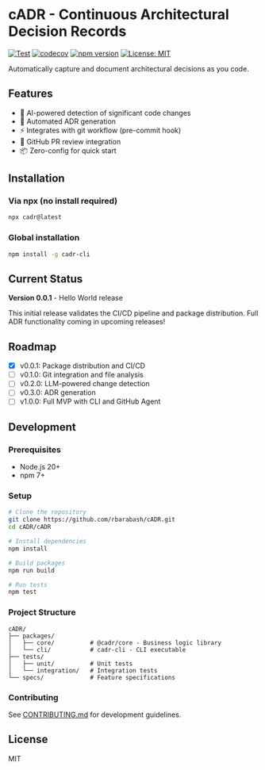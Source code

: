 # cADR - Continuous Architectural Decision Records

[![Test](https://github.com/rbarabash/cADR/actions/workflows/test.yml/badge.svg)](https://github.com/rbarabash/cADR/actions/workflows/test.yml)
[![codecov](https://codecov.io/gh/rbarabash/cADR/branch/main/graph/badge.svg)](https://codecov.io/gh/rbarabash/cADR)
[![npm version](https://badge.fury.io/js/cadr-cli.svg)](https://www.npmjs.com/package/cadr-cli)
[![License: MIT](https://img.shields.io/badge/License-MIT-yellow.svg)](https://opensource.org/licenses/MIT)

Automatically capture and document architectural decisions as you code.

## Features

- 🤖 AI-powered detection of significant code changes
- 📝 Automated ADR generation
- ⚡ Integrates with git workflow (pre-commit hook)
- 🔄 GitHub PR review integration
- 📦 Zero-config for quick start

## Installation

### Via npx (no install required)

```bash
npx cadr@latest
```

### Global installation

```bash
npm install -g cadr-cli
```

## Current Status

**Version 0.0.1** - Hello World release

This initial release validates the CI/CD pipeline and package distribution. 
Full ADR functionality coming in upcoming releases!

## Roadmap

- [x] v0.0.1: Package distribution and CI/CD
- [ ] v0.1.0: Git integration and file analysis
- [ ] v0.2.0: LLM-powered change detection
- [ ] v0.3.0: ADR generation
- [ ] v1.0.0: Full MVP with CLI and GitHub Agent

## Development

### Prerequisites

- Node.js 20+
- npm 7+

### Setup

```bash
# Clone the repository
git clone https://github.com/rbarabash/cADR.git
cd cADR/cADR

# Install dependencies
npm install

# Build packages
npm run build

# Run tests
npm test
```

### Project Structure

```
cADR/
├── packages/
│   ├── core/          # @cadr/core - Business logic library
│   └── cli/           # cadr-cli - CLI executable
├── tests/
│   ├── unit/          # Unit tests
│   └── integration/   # Integration tests
└── specs/             # Feature specifications
```

### Contributing

See [CONTRIBUTING.md](./CONTRIBUTING.md) for development guidelines.

## License

MIT

